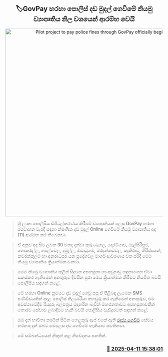 <p align='center'><b><h2 align='center' title='Pilot project to pay police fines through GovPay officially begins'>🏷GovPay හරහා පොලිස් දඩ මුදල් ගෙවීමේ නියමු ව්‍යාපෘතිය නිල වශයෙන් ආරම්භ වෙයි</h2></b></p>
<p align='center'><img src='https://helakuru.sgp1.cdn.digitaloceanspaces.com/esana/images/lib/govpay-fines.jpg' width='600' alt='Pilot project to pay police fines through GovPay officially begins'></p>

> ශ්‍රී ලංකා පොලීසිය ඩිජිටල්කරණය කිරීමේ ව්‍යාපෘතියක් ලෙස GovPay හරහා රථවාහන වැරදි සඳහා ක්ෂණික දඩ මුදල් Online ගෙවීමේ නියමු ව්‍යාපෘතිය අද (11) ආරම්භ කර තිබෙනවා.

> ඒ අනුව අද සිට ලබන 30 වනදා දක්වා කුරුණෑගල, දොරටියාව, මැල්සිරිපුර, ගොකරැල්ල, ගලේවෙල, දඹුල්ල, මඩාටුගම, මරදන්කඩවල, කැකිරාව, තිරිප්පනේ, කවරක්කුලම හා අනුරාධපුර යන ප්‍රදේශවල මාර්ග ආවරණය වන පරිදි මෙම නියමු ව්‍යාපෘතිය ක්‍රියාත්මක වනවා.

> මෙම නියමු ව්‍යාපෘතිය තුළින් සිදුවන අපහසුතා හා අඩුපාඩු හඳුනාගෙන ඒවා සකස්කර ගැනීමෙන් අනතුරුව දිවයින පුරා මෙය ක්‍රියාත්මක කිරීමට නියමිත බවයි පොලීසිය සඳහන් කළේ.

> මේ හරහා Online ක්‍රමයට දඩ මුදල් ගෙවූ පසු ඒ පිළිබඳ ලැබෙන SMS පණිවිඩයකින් අදාළ පොලිස් නිලධාරීයා තහවුරු කර ගැනීමෙන් අනතුරුව, එම අවස්ථාවේදීම රියදුරු බලපත්‍රය මුදාහරින බැවින් මහජනතාවට අපහසුතාවකින් තොරව සේවාව ලබාදීමට හැකි බවයි පොලීසිය වැඩිදුරටත් සඳහන් කළේ.

> ඔබ දැන් භාවිතා කරමින් සිටින හෙළකුරු ඇප් එකේ ඇති <a href='https://hela.page.link/govpay'>රාජ්‍ය ගෙවීම්</a> සේවය හරහාද දැන් ඔබට මෙලෙස දඩ ගෙවීමේ හැකියාව පවතිනවා.

> මේ සම්බන්ධයෙන් නිකුත් කළ නිවේදනය පහතින්. 



<h3 align='right'><a href='https://www.helakuru.lk/esana/p/109180/'>📅 2025-04-11 15:38:01</a></h3>
